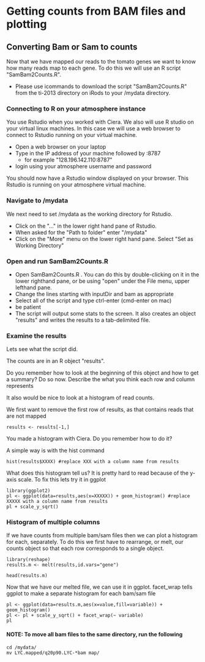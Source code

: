# Getting counts from BAM files and plotting

## Converting Bam or Sam to counts

Now that we have mapped our reads to the tomato genes we want to know how many reads map to each gene.  To do this we will use an R script "SamBam2Counts.R".

* Please use icommands to download the script "SamBam2Counts.R" from the ti-2013 directory on iRods to your /mydata directory.

### Connecting to R on your atmosphere instance

You use Rstudio when you worked with Ciera.  We also will use R studio on your virtual linux machines.  In this case we will use a web browser to connect to Rstudio running on your virtual machine.

* Open a web browser on your laptop
* Type in the IP address of your machine followed by :8787
	* for example "128.196.142.110:8787"
* login using your atmosphere username and password 

You should now have a Rstudio window displayed on your browser.  This Rstudio is running on your atmosphere virtual machine.

### Navigate to /mydata

We next need to set /mydata as the working directory for Rstudio.

* Click on the "..." in the lower right hand pane of Rstudio.
* When asked for the "Path to folder" enter "/mydata"
* Click on the "More" menu on the lower right hand pane.  Select "Set as Working Directory"

### Open and run SamBam2Counts.R

* Open SamBam2Counts.R .  You can do this by double-clicking on it in the lower righthand pane,  or be using "open" under the File menu, upper lefthand pane.
* Change the lines starting with inputDir and bam as appropriate
* Select all of the script and type ctrl-enter (cmd-enter on mac)
* be patient
* The script will output some stats to the screen.  It also creates an object "results" and writes the results to a tab-delimited file.

### Examine the results

Lets see what the script did.

The counts are in an R object "results".

Do you remember how to look at the beginning of this object and how to get a summary?  Do so now.  Describe the what you think each row and column represents

It also would be nice to look at a histogram of read counts.

We first want to remove the first row of results, as that contains reads that are not mapped

    results <- results[-1,] 

You made a histogram with Ciera.  Do you remember how to do it?  

A simple way is with the hist command

    hist(results$XXXX) #replace XXX with a column name from results

What does this histogram tell us?  It is pretty hard to read because of the y-axis scale.  To fix this lets try it in ggplot

    library(ggplot2)
    pl <- ggplot(data=results,aes(x=XXXXX)) + geom_histogram() #replace XXXXX with a column name from results
    pl + scale_y_sqrt()

### Histogram of multiple columns

If we have counts from multiple bam/sam files then we can plot a histogram for each, separately.  To do this we first have to rearrange, or melt, our counts object so that each row corresponds to a single object.

    library(reshape) 
    results.m <- melt(results,id.vars="gene")

    head(results.m)

Now that we have our melted file, we can use it in ggplot.  facet_wrap tells ggplot to make a separate histogram for each bam/sam file

    pl <- ggplot(data=results.m,aes(x=value,fill=variable)) + geom_histogram() 
    pl <- pl + scale_y_sqrt() + facet_wrap(~ variable)
    pl




#### NOTE: To move all bam files to the same directory, run the following

    cd /mydata/
    mv LYC.mapped/q20p90.LYC-*bam map/

